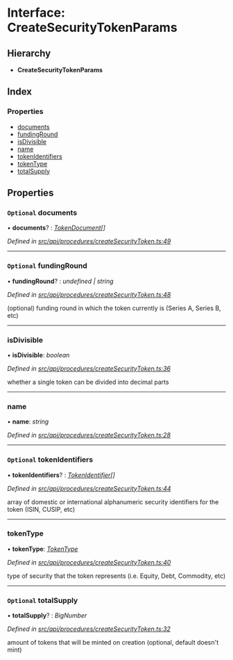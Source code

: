 # Interface: CreateSecurityTokenParams

## Hierarchy

* **CreateSecurityTokenParams**

## Index

### Properties

* [documents](createsecuritytokenparams.md#optional-documents)
* [fundingRound](createsecuritytokenparams.md#optional-fundinground)
* [isDivisible](createsecuritytokenparams.md#isdivisible)
* [name](createsecuritytokenparams.md#name)
* [tokenIdentifiers](createsecuritytokenparams.md#optional-tokenidentifiers)
* [tokenType](createsecuritytokenparams.md#tokentype)
* [totalSupply](createsecuritytokenparams.md#optional-totalsupply)

## Properties

### `Optional` documents

• **documents**? : *[TokenDocument](tokendocument.md)[]*

*Defined in [src/api/procedures/createSecurityToken.ts:49](https://github.com/PolymathNetwork/polymesh-sdk/blob/bf2b7a12/src/api/procedures/createSecurityToken.ts#L49)*

___

### `Optional` fundingRound

• **fundingRound**? : *undefined | string*

*Defined in [src/api/procedures/createSecurityToken.ts:48](https://github.com/PolymathNetwork/polymesh-sdk/blob/bf2b7a12/src/api/procedures/createSecurityToken.ts#L48)*

(optional) funding round in which the token currently is (Series A, Series B, etc)

___

###  isDivisible

• **isDivisible**: *boolean*

*Defined in [src/api/procedures/createSecurityToken.ts:36](https://github.com/PolymathNetwork/polymesh-sdk/blob/bf2b7a12/src/api/procedures/createSecurityToken.ts#L36)*

whether a single token can be divided into decimal parts

___

###  name

• **name**: *string*

*Defined in [src/api/procedures/createSecurityToken.ts:28](https://github.com/PolymathNetwork/polymesh-sdk/blob/bf2b7a12/src/api/procedures/createSecurityToken.ts#L28)*

___

### `Optional` tokenIdentifiers

• **tokenIdentifiers**? : *[TokenIdentifier](tokenidentifier.md)[]*

*Defined in [src/api/procedures/createSecurityToken.ts:44](https://github.com/PolymathNetwork/polymesh-sdk/blob/bf2b7a12/src/api/procedures/createSecurityToken.ts#L44)*

array of domestic or international alphanumeric security identifiers for the token (ISIN, CUSIP, etc)

___

###  tokenType

• **tokenType**: *[TokenType](../globals.md#tokentype)*

*Defined in [src/api/procedures/createSecurityToken.ts:40](https://github.com/PolymathNetwork/polymesh-sdk/blob/bf2b7a12/src/api/procedures/createSecurityToken.ts#L40)*

type of security that the token represents (i.e. Equity, Debt, Commodity, etc)

___

### `Optional` totalSupply

• **totalSupply**? : *BigNumber*

*Defined in [src/api/procedures/createSecurityToken.ts:32](https://github.com/PolymathNetwork/polymesh-sdk/blob/bf2b7a12/src/api/procedures/createSecurityToken.ts#L32)*

amount of tokens that will be minted on creation (optional, default doesn't mint)
